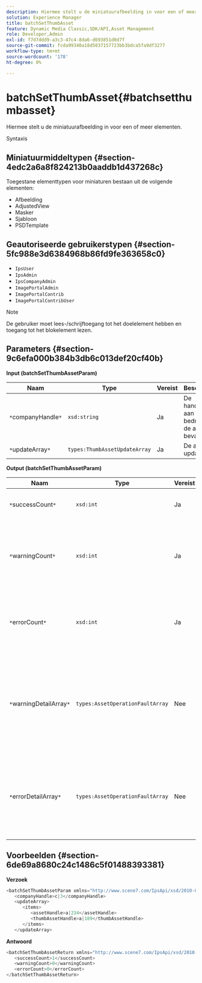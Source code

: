 ```yaml
---
description: Hiermee stelt u de miniatuurafbeelding in voor een of meer elementen.
solution: Experience Manager
title: batchSetThumbAsset
feature: Dynamic Media Classic,SDK/API,Asset Management
role: Developer,Admin
exl-id: f7d7ddd9-a3c3-47c4-8da6-d693851d0d7f
source-git-commit: fcda99340a18d5037157723bb3bdca5fa9df3277
workflow-type: tm+mt
source-wordcount: '178'
ht-degree: 0%

---
```


# batchSetThumbAsset{#batchsetthumbasset}

Hiermee stelt u de miniatuurafbeelding in voor een of meer elementen.

Syntaxis

## Miniatuurmiddeltypen {#section-4edc2a6a8f824213b0aaddb1d437268c}

Toegestane elementtypen voor miniaturen bestaan uit de volgende elementen:

* Afbeelding
* AdjustedView
* Masker
* Sjabloon
* PSDTemplate

## Geautoriseerde gebruikerstypen {#section-5fc988e3d6384968b86fd9fe363658c0}

* `IpsUser`
* `IpsAdmin`
* `IpsCompanyAdmin`
* `ImagePortalAdmin`
* `ImagePortalContrib`
* `ImagePortalContribUser`

>[!NOTE]
>
>De gebruiker moet lees-/schrijftoegang tot het doelelement hebben en toegang tot het blokelement lezen.

## Parameters {#section-9c6efa000b384b3db6c013def20cf40b}

**Input (batchSetThumbAssetParam)**

| Naam | Type | Vereist | Beschrijving |
|---|---|---|---|
| `*`companyHandle`*` | `xsd:string` | Ja | De handgreep aan het bedrijf dat de activa bevat. |
| `*`updateArray`*` | `types:ThumbAssetUpdateArray` | Ja | De array met updates. |

**Output (batchSetThumbAssetParam)**

| Naam | Type | Vereist | Beschrijving |
|---|---|---|---|
| `*`successCount`*` | `xsd:int` | Ja | Het aantal correct ingestelde miniaturen. |
| `*`warningCount`*` | `xsd:int` | Ja | Het aantal waarschuwingen dat wordt gegenereerd wanneer de bewerking heeft geprobeerd de miniaturen in te stellen. |
| `*`errorCount`*` | `xsd:int` | Ja | Het aantal fouten dat wordt gegenereerd toen de bewerking probeerde de miniaturen in te stellen. |
| `*`warningDetailArray`*` | `types:AssetOperationFaultArray` | Nee | De array met details die zijn gekoppeld aan de elementen die waarschuwingen hebben gegenereerd toen de bewerking probeerde de updates toe te passen. |
| `*`errorDetailArray`*` | `types:AssetOperationFaultArray` | Nee | De array met details die zijn gekoppeld aan de elementen die fouten genereerden toen de bewerking probeerde de updates toe te passen. |

## Voorbeelden {#section-6de69a8680c24c1486c5f01488393381}

**Verzoek**

```java
<batchSetThumbAssetParam xmlns="http://www.scene7.com/IpsApi/xsd/2010-01-31">
   <companyHandle>c|3</companyHandle>
   <updateArray>
      <items>
         <assetHandle>a|234</assetHandle>
         <thumbAssetHandle>a|189</thumbAssetHandle>
      </items>
   </updateArray>
```

**Antwoord**

```java
<batchSetThumbAssetReturn xmlns="http://www.scene7.com/IpsApi/xsd/2010-01-31">
   <successCount>1</successCount>
   <warningCount>0</warningCount>
   <errorCount>0</errorCount>
</batchSetThumbAssetReturn>
```

